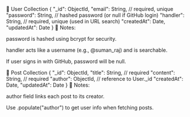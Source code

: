 📍 User Collection
{
  "_id": ObjectId,
  "email": String,          // required, unique
  "password": String,       // hashed password (or null if GitHub login)
  "handler": String,        // required, unique (used in URL search)
  "createdAt": Date,
  "updatedAt": Date
}
🔐 Notes:

password is hashed using bcrypt for security.

handler acts like a username (e.g., @suman_raj) and is searchable.

If user signs in with GitHub, password will be null.


📝  Post Collection
{
  "_id": ObjectId,
  "title": String,         // required
  "content": String,       // required
  "author": ObjectId,      // reference to User._id
  "createdAt": Date,
  "updatedAt": Date
}
🔗 Notes:

author field links each post to its creator.

Use .populate("author") to get user info when fetching posts.